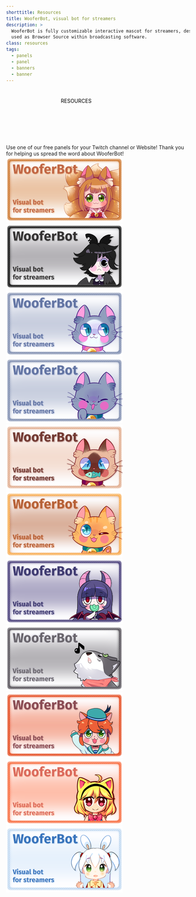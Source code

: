 ```yaml
---
shorttitle: Resources
title: WooferBot, visual bot for streamers
description: >
  WooferBot is fully customizable interactive mascot for streamers, designed to be 
  used as Browser Source within broadcasting software.
class: resources
tags:
  - panels
  - panel
  - banners
  - banner
---
```

<div class="heading">
	<span><svg><text x="50%" y="40px">RESOURCES</text></svg></span><br>
	<span>Use one of our free panels for your Twitch channel or Website! Thank you for helping us spread the word about WooferBot!</span>
	<span></span>
</div>
<div>
<img src="assets/images/panels/apricot.png">
<img src="assets/images/panels/beatrice.png">
<img src="assets/images/panels/cat-ragdoll.png">
<img src="assets/images/panels/cat-russian-blue.png">
<img src="assets/images/panels/cat-siamese.png">
<img src="assets/images/panels/cat-tabby.png">
<img src="assets/images/panels/lydia.png">
<img src="assets/images/panels/malamute.png">
<img src="assets/images/panels/mango.png">
<img src="assets/images/panels/nyuko.png">
<img src="assets/images/panels/tem.png">
</div>
